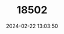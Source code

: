 ---
title: "18502"
category: "Pseudochirops archeri"
draft: false
date: 2024-02-22 13:03:50
languages:
  English: ["Green Ringtail Possum"]
---